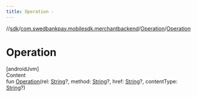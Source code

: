 ```yaml
---
title: Operation -
---
```

//[sdk](../../../index)/[com.swedbankpay.mobilesdk.merchantbackend](../index)/[Operation](index)/[Operation](-operation)



# Operation  
[androidJvm]  
Content  
fun [Operation](-operation)(rel: [String](https://kotlinlang.org/api/latest/jvm/stdlib/kotlin/-string/index.html)?, method: [String](https://kotlinlang.org/api/latest/jvm/stdlib/kotlin/-string/index.html)?, href: [String](https://kotlinlang.org/api/latest/jvm/stdlib/kotlin/-string/index.html)?, contentType: [String](https://kotlinlang.org/api/latest/jvm/stdlib/kotlin/-string/index.html)?)  



